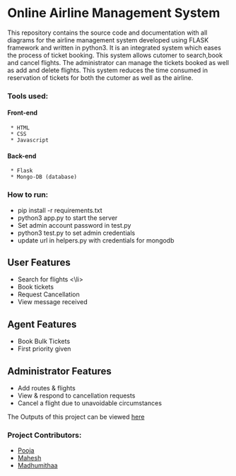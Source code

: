 # Online Airline Management System
This repository contains the source code and documentation with all diagrams for the airline management system developed using FLASK framework and written in python3. It is an integrated system which eases the process of ticket booking. This system allows cutomer to search,book and cancel flights. The administrator can manage the tickets booked as well as add and delete flights. This system reduces the time consumed in reservation of tickets for both the cutomer as well as the airline.

### Tools used:
#### Front-end 
     * HTML 
     * CSS 
     * Javascript
#### Back-end 
     * Flask
     * Mongo-DB (database)

### How to run:
  <ul>
  <li> pip install -r requirements.txt </li>
  <li> python3 app.py to start the server </li>
  <li> Set admin account password in test.py </li>
  <li> python3 test.py to set admin credentials </li>
  <li> update url in helpers.py with credentials for mongodb </li>
  </ul>
  
## User Features
   <ul>
   <li>Search for flights <\li>
   <li>Book tickets </li>
   <li>Request Cancellation </li>
   <li>View message received </li>
   </ul>
     
## Agent Features
  <ul>
  <li>Book Bulk Tickets</li>
  <li>First priority given</li>
  </ul>
  
## Administrator Features
   <ul>
   <li> Add routes & flights </li>
   <li> View & respond to cancellation requests </li>
   <li> Cancel a flight due to unavoidable circumstances </li>
   </ul>

The Outputs of this project can be viewed [here](./screenshots)

### Project Contributors: 
 - [Pooja](https://github.com/NachammaiPooja)
 - [Mahesh](https://github.com/MaheshBharadwaj)
 - [Madhumithaa](https://github.com/Madhu-25)
 
